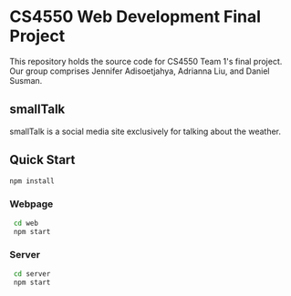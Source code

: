 # CS4550 Web Development Final Project

This repository holds the source code for CS4550 Team 1's final project. Our group comprises Jennifer Adisoetjahya, Adrianna Liu, and Daniel Susman.

## smallTalk

smallTalk is a social media site exclusively for talking about the weather.

## Quick Start

```bash
npm install
```

### Webpage

```bash
 cd web
 npm start
```

### Server

```bash
 cd server
 npm start
```

